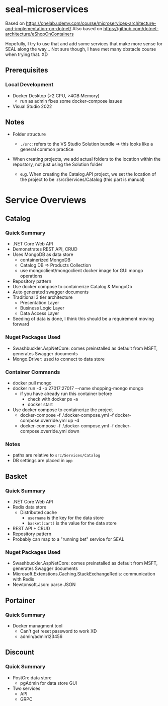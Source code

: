 # seal-microservices
Based on https://onelab.udemy.com/course/microservices-architecture-and-implementation-on-dotnet/
Also based on https://github.com/dotnet-architecture/eShopOnContainers

Hopefully, I try to use that and add some services that make more sense for SEAL along the way...
Not sure though, I have met many obstacle course when trying that. XD

## Prerequisites

### Local Development
- Docker Desktop (>2 CPU, >4GB Memory)
  - run as admin fixes some docker-compose issues
- Visual Studio 2022

## Notes

- Folder structure
  - ```./src```: refers to the VS Studio Solution bundle => this looks like a general common practice

- When creating projects, we add actual folders to the location within the repostory, not just using the Solution folder
  - e.g. When creating the Catalog.API project, we set the location of the project to be ./src/Services/Catalog (this part is manual)

# Service Overviews

## Catalog

### Quick Summary
- .NET Core Web API
- Demonstrates REST API, CRUD
- Uses MongoDB as data store
  - containerized MongoDB
  - Catalog DB => Products Collection
  - use mongoclient/mongoclient docker image for GUI mongo operations
- Repository pattern
- Use docker compose to containerize Catalog & MongoDb
- Auto generated swagger documents
- Traditional 3 tier architecture
  - Presentation Layer
  - Business Logic Layer
  - Data Access Layer
- Seeding of data is done, I think this should be a requirement moving forward


### Nuget Packages Used

- Swashbuckler.AspNetCore: comes preinstalled as default from MSFT, generates Swagger documents
- Mongo.Driver: used to connect to data store

### Container Commands

- docker pull mongo
- docker run -d -p 27017:27017 --name shopping-mongo mongo
  - if you have already run this container before
    - check with docker ps -a
    - docker start
- Use docker compose to containerize the project
  - docker-compose -f .\docker-compose.yml -f docker-compose.override.yml up -d
  - docker-compose -f .\docker-compose.yml -f docker-compose.override.yml down

### Notes

- paths are relative to ```src/Services/Catalog```
- DB settings are placed in ```app```

## Basket

### Quick Summary

- .NET Core Web API
- Redis data store
  - Distributed cache
    - `username` is the key for the data store
    - `basket(cart)` is the value for the data store
- REST API + CRUD
- Repository pattern
- Probably can map to a "running bet" service for SEAL

### Nuget Packages Used

- Swashbuckler.AspNetCore: comes preinstalled as default from MSFT, generates Swagger documents
- Microsoft.Extenstions.Caching.StackExchangeRedis: communication with Redis
- Newtonsoft.Json: parse JSON

## Portainer

### Quick Summary

- Docker managment tool
  - Can't get reset password to work XD
  - admin/admin123456

## Discount

### Quick Summary

- PostGre data store
  - pgAdmin for data store GUI
- Two services
  - API
  - GRPC